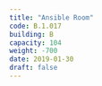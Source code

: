 ```yaml
---
title: "Ansible Room"
code: B.1.017
building: B
capacity: 104
weight: -700
date: 2019-01-30
draft: false
---
```

